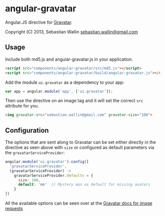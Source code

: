 angular-gravatar
==============

Angular.JS directive for [Gravatar](http://www.gravatar.com).

Copyright (C) 2013, Sebastian Wallin <sebastian.wallin@gmail.com>

Usage
-----
Include both md5.js and angular-gravatar.js in your application.

```html
<script src="components/angular-gravatar/src/md5.js"></script>
<script src="components/angular-gravatar/build/angular-gravatar.js"></script>
```

Add the module `ui.gravatar` as a dependency to your app:

```js
var app = angular.module('app', ['ui.gravatar']);
```

Then use the directive on an image tag and it will set the correct `src`
attribute for you.

```html
<img gravatar-src="sebastian.wallin@gmail.com" gravatar-size="100">
```

Configuration
-----

The options that are sent along to Gravatar can be set either
directly in the directive as seen above with `size` or configured as default
parameters via the `gravatarServiceProvider`:

```js
angular.module('ui.gravatar').config([
  'gravatarServiceProvider',
  (gravatarServiceProvider) ->
    gravatarServiceProvider.defaults = {
      size: 100,
      default: 'mm'  // Mystery man as default for missing avatars
    }
])
```

All the available options can be seen over at the [Gravatar docs for image
requests](https://sv.gravatar.com/site/implement/images/)


